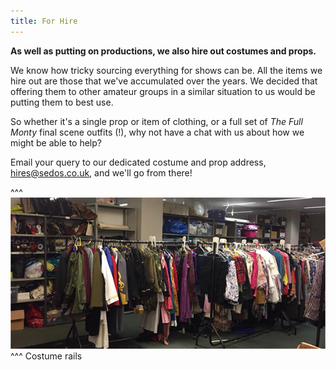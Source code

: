 ```yaml
---
title: For Hire
---
```

**As well as putting on productions, we also hire out costumes and props.** 

We know how tricky sourcing everything for shows can be. All the items we hire out are those that we've accumulated over the years. We decided that offering them to other amateur groups in a similar situation to us would be putting them to best use. 

So whether it's a single prop or item of clothing, or a full set of *The Full Monty* final scene outfits (!), why not have a chat with us about how we might be able to help? 

Email your query to our dedicated costume and prop address, [hires@sedos.co.uk](mailto:hires@sedos.co.uk), and we'll go from there!

^^^ ![](/assets/costunmes.jpg) 
^^^ Costume rails